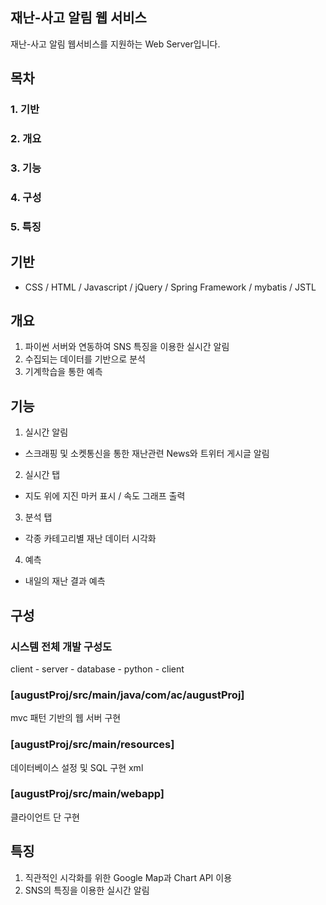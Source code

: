 ## 재난-사고 알림 웹 서비스
재난-사고 알림 웹서비스를 지원하는 Web Server입니다.

## 목차
### 1. 기반
### 2. 개요
### 3. 기능
### 4. 구성
### 5. 특징

## 기반
* CSS / HTML / Javascript / jQuery / Spring Framework / mybatis / JSTL

## 개요
1. 파이썬 서버와 연동하여 SNS 특징을 이용한 실시간 알림
2. 수집되는 데이터를 기반으로 분석
3. 기계학습을 통한 예측  

## 기능
1. 실시간 알림
* 스크래핑 및 소켓통신을 통한 재난관련 News와 트위터 게시글 알림
2. 실시간 탭
* 지도 위에 지진 마커 표시 / 속도 그래프 출력
3. 분석 탭
* 각종 카테고리별 재난 데이터 시각화
4. 예측
* 내일의 재난 결과 예측

## 구성
### 시스템 전체 개발 구성도
client - server - database - python - client

### [augustProj/src/main/java/com/ac/augustProj]
mvc 패턴 기반의 웹 서버 구현
### [augustProj/src/main/resources]
데이터베이스 설정 및 SQL 구현 xml
### [augustProj/src/main/webapp]
클라이언트 단 구현

## 특징
1. 직관적인 시각화를 위한 Google Map과 Chart API 이용
2. SNS의 특징을 이용한 실시간 알림
